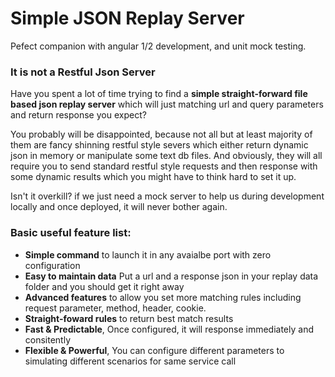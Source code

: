 # Simple JSON Replay Server
Pefect companion with angular 1/2 development, and unit mock testing.

### It is not a Restful Json Server
Have you spent a lot of time trying to find a **simple straight-forward file based json replay server** which will just matching url and query parameters and return response you expect?

You probably will be disappointed, because not all but at least majority of them are fancy shinning restful style severs which either return dynamic json in memory or manipulate  some text db files. And obviously, they will all require you to send standard restful style requests and then response with some dynamic results which you might have to think hard to set it up.

Isn't it overkill? if we just need a mock server to help us during development locally and once deployed, it will never bother again.

### Basic useful feature list:

 * **Simple command** to launch it in any avaialbe port with zero configuration
 * **Easy to maintain data** Put a url and a response json in your replay data folder and you should get it right away
 * **Advanced features** to allow you set more matching rules including request parameter, method, header, cookie. 
 * **Straight-foward rules** to return best match results
 * **Fast & Predictable**, Once configured, it will response immediately and consitently
 * **Flexible & Powerful**, You can configure different parameters to simulating different scenarios for same service call
  
